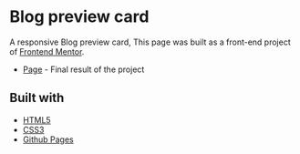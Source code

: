 # Blog preview card

A responsive Blog preview card, This page was built as a front-end project of [Frontend Mentor](https://www.frontendmentor.io/challenges/qr-code-component-iux_sIO_H).

- [Page](https://sabiqhashil.github.io/blog_preview-responsive/) - Final result of the project

## Built with

- [HTML5](https://developer.mozilla.org/es/docs/HTML/HTML5)
- [CSS3](https://developer.mozilla.org/es/docs/Web/CSS/CSS3)
- [Github Pages](https://pages.github.com/)
